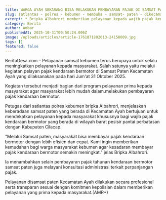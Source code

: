 ```yaml
---
title: WARGA AYAH SEKARANG BISA MELAKUKAN PEMBAYARAN PAJAK DI SAMSAT PATEN KECAMATAN AYAH 
slug: satlantas - polres - kebumen - membuka - samsat- paten - dikecamatan - ayah 
excerpt: * Bripka Albahrori memberikan pelayanan kepada wajib pajak kendaraan di samsat paten kecaman ayah *
category: Berita
author: Ambar
publishedAt: 2025-10-31T00:50:24.006Z
image: /uploads/articles/article-1761871802013-24158009.jpg
tags: []
featured: false
---
```




BeritaDesa.com – Pelayanan samsat kebumen terus berupaya untuk selalu meningkatkan pelayanan kepada masyarakat. Salah satunya yaitu melalui kegiatan pelayan pajak kendaraan bermotor di Samsat Paten Kecamatan Ayah yang dilaksanakan pada hari Jum'at 31 Oktober 2025. 

Kegiatan tersebut menjadi bagian dari program pelayanan prima kepada masyarakat agar masyarakat lebih mudah dalam.melakukan pembayaran pajak kendaraan bermotor.

Petugas dari satlantas polres kebumen bripka Albahrori, menjelaskan keberadaan samsat paten yang berada di Kecamatan Ayah bertujuan untuk mendekatkan pelayanan kepada masyarakat khususnya bagi wajib pajak kendaraan bermotor yang berada di wilayah barat pesisir pantai perbatasan dengan Kabupaten Cilacap.

"Melalui Samsat paten, masyarakat bisa membayar pajak kendaraan bermotor dengan lebih efisien dan cepat. Kami ingin memberikan kemudahan bagi warga masyarakat kebumen agar kesadaran membayar pajak kendaraan bermotor semakin meningkat."
jelas Bripka Albahrori.

Ia menambahkan selain pembayaran pajak tahunan kendaraan bermotor samsat paten juga melayani konsultasi administrasi terkait perpanjangan pajak.

Pelayanan disamsat paten Kecamatan Ayah dilakukan secara profesional serta transparan sesuai dengan komitmen kepolisian dalam memberikan pelayanan yang prima kepada masyarakat.(AMR*)
